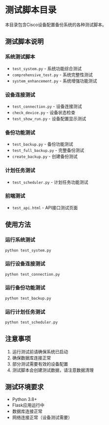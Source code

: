 # 测试脚本目录

本目录包含Cisco设备配置备份系统的各种测试脚本。

## 测试脚本说明

### 系统测试脚本
- `test_system.py` - 系统功能综合测试
- `comprehensive_test.py` - 系统完整性测试
- `system_enhancement.py` - 系统增强功能测试

### 设备连接测试
- `test_connection.py` - 设备连接测试
- `check_device.py` - 设备状态检查
- `test_show_run.py` - 设备配置显示测试

### 备份功能测试
- `test_backup.py` - 备份功能测试
- `test_full_backup.py` - 完整备份测试
- `create_backup.py` - 创建备份测试

### 计划任务测试
- `test_scheduler.py` - 计划任务功能测试

### 前端测试
- `test_api.html` - API接口测试页面

## 使用方法

### 运行系统测试
```bash
python test_system.py
```

### 运行设备连接测试
```bash
python test_connection.py
```

### 运行备份功能测试
```bash
python test_backup.py
```

### 运行计划任务测试
```bash
python test_scheduler.py
```

## 注意事项

1. 运行测试前请确保系统已启动
2. 确保数据库连接正常
3. 部分测试需要有效的设备配置
4. 测试脚本会创建测试数据，请注意数据清理

## 测试环境要求

- Python 3.8+
- Flask应用运行中
- 数据库连接正常
- 网络连接正常（设备测试需要）
